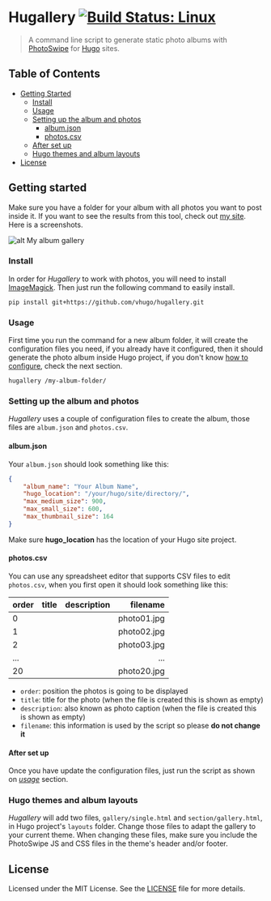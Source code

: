 # Hugallery [![Build Status: Linux](https://travis-ci.org/vhugo/hugallery.svg?branch=master)](https://travis-ci.org/vhugo/hugallery)

> A command line script to generate static photo albums with [PhotoSwipe](http://photoswipe.com/) for [Hugo](http://gohugo.io/) sites.

## Table of Contents

* [Getting Started](#getting-started)
	* [Install](#install)
	* [Usage](#usage)
	* [Setting up the album and photos](#setting-up-the-album-and-photos)
		* [album.json](#albumjson)
		* [photos.csv](#photoscsv)
	* [After set up](#after-set-up)
	* [Hugo themes and album layouts](#hugo-themes-and-album-layouts)
* [License](#license)


## Getting started

Make sure you have a folder for your album with all photos you want
to post inside it. If you want to see the results from this tool, check out
[my site](//vhugo.github.io/gallery/). Here is a screenshots.

![alt My album gallery][vhugo_gallery]

### Install

In order for *Hugallery* to work with photos, you will need to install
[ImageMagick](http://www.imagemagick.org/script/binary-releases.php).
Then just run the following command to easily install.

```
pip install git+https://github.com/vhugo/hugallery.git
```

### Usage


First time you run the command for a new album folder, it will create the
configuration files you need, if you already have it configured, then it should generate the
photo album inside Hugo project, if you don't know
[how to configure](#setting-up-the-album-and-photos), check the next section.

```
hugallery /my-album-folder/
```

### Setting up the album and photos

*Hugallery* uses a couple of configuration files to create the album,
those files are `album.json` and `photos.csv`.

#### album.json

Your `album.json` should look something like this:

```json
{
    "album_name": "Your Album Name",
    "hugo_location": "/your/hugo/site/directory/",
    "max_medium_size": 900,
    "max_small_size": 600,
    "max_thumbnail_size": 164
}
```

Make sure **hugo_location** has the location of your Hugo site project.

#### photos.csv

You can use any spreadsheet editor that supports CSV files to edit
`photos.csv`, when you first open it should look something like this:

| order | title | description | filename    |
| ----- |:-----:|:-----------:| -----------:|
|     0 |       |             | photo01.jpg |
|     1 |       |             | photo02.jpg |
|     2 |       |             | photo03.jpg |
|   ... |       |             |     ...     |
|    20 |       |             | photo20.jpg |

- `order`: position the photos is going to be displayed
- `title`: title for the photo (when the file is created this is shown as empty)
- `description`: also known as photo caption (when the file is created this is shown as empty)
- `filename`: this information is used by the script so please **do not change it**

#### After set up

Once you have update the configuration files, just run the script as
shown on *[usage](#usage)* section.

### Hugo themes and album layouts

*Hugallery*  will add two files, `gallery/single.html` and
`section/gallery.html`, in Hugo project's `layouts` folder. Change those
files to adapt the gallery to your current theme. When changing these
files, make sure you include the PhotoSwipe JS and CSS files in the theme's
header and/or footer.


## License

Licensed under the MIT License. See the
[LICENSE](https://github.com/vhugo/hugallery/blob/master/LICENSE) file
for more details.

[vhugo_gallery]: http://i.imgur.com/cLycJfD.png